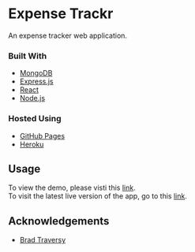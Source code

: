 # Expense Trackr
An expense tracker web application.

### Built With
  - [MongoDB](https://www.mongodb.com/)
  - [Express.js](https://expressjs.com/)
  - [React](https://reactjs.org/)
  - [Node.js](https://nodejs.org/en/)
    
### Hosted Using
  - [GitHub Pages](https://pages.github.com/)
  - [Heroku](https://www.heroku.com/)

## Usage
To view the demo, please visti this [link](https://github.com/bradtraversy). <br/>
To visit the latest live version of the app, go to this [link](https://mern-expense-trackr.herokuapp.com/).

## Acknowledgements
  - [Brad Traversy](https://github.com/bradtraversy)
